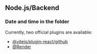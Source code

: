 ## Node.js/Backend 
### Date and time in the folder

Currently, two official plugins are available:

- [@vitejs/plugin-react/github](https://github.com/meenatchi-14/NodeJSDateTime.git) 
- [@Render](https://datetime-jrg9.onrender.com/)


